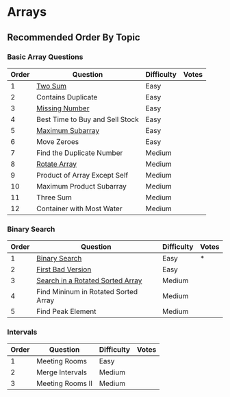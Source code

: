 # Arrays

## Recommended Order By Topic

### Basic Array Questions

| Order | Question                                        | Difficulty | Votes |
| ----- | ----------------------------------------------- | ---------- | ----- |
| 1     | [Two Sum](/src/Arrays/TwoSum)                   | Easy       |       |
| 2     | Contains Duplicate                              | Easy       |       |
| 3     | [Missing Number](/src/Arrays/MissingNumber)     | Easy       |       |
| 4     | Best Time to Buy and Sell Stock                 | Easy       |       |
| 5     | [Maximum Subarray](/src/Arrays/MaximumSubarray) | Easy       |       |
| 6     | Move Zeroes                                     | Easy       |       |
| 7     | Find the Duplicate Number                       | Medium     |       |
| 8     | [Rotate Array](/src/Arrays/RotateArray)         | Medium     |       |
| 9     | Product of Array Except Self                    | Medium     |       |
| 10    | Maximum Product Subarray                        | Medium     |       |
| 11    | Three Sum                                       | Medium     |       |
| 12    | Container with Most Water                       | Medium     |       |

### Binary Search

| Order | Question                                                                    | Difficulty | Votes |
| ----- | --------------------------------------------------------------------------- | ---------- | ----- |
| 1     | [Binary Search](/src/Arrays/BinarySearch)                                   | Easy       | \*    |
| 2     | [First Bad Version](/src/Arrays/FirstBadVersion)                            | Easy       |       |
| 3     | [Search in a Rotated Sorted Array](/src/Arrays/SearchInARotatedSortedArray) | Medium     |       |
| 4     | Find Mininum in Rotated Sorted Array                                        | Medium     |       |
| 5     | Find Peak Element                                                           | Medium     |       |

### Intervals

| Order | Question         | Difficulty | Votes |
| ----- | ---------------- | ---------- | ----- |
| 1     | Meeting Rooms    | Easy       |       |
| 2     | Merge Intervals  | Medium     |       |
| 3     | Meeting Rooms II | Medium     |       |
